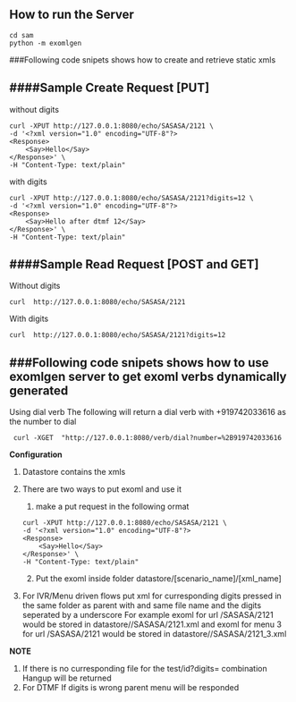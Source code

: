 How to run the Server
--------------------------
````
cd sam
python -m exomlgen
````
###Following code snipets shows how to create and retrieve static xmls

####Sample Create Request [PUT]
------------------------------
without digits
```
curl -XPUT http://127.0.0.1:8080/echo/SASASA/2121 \
-d '<?xml version="1.0" encoding="UTF-8"?>
<Response>
    <Say>Hello</Say>
</Response>' \
-H "Content-Type: text/plain"
```
with digits
```
curl -XPUT http://127.0.0.1:8080/echo/SASASA/2121?digits=12 \
-d '<?xml version="1.0" encoding="UTF-8"?>
<Response>
    <Say>Hello after dtmf 12</Say>
</Response>' \
-H "Content-Type: text/plain"
```

####Sample Read Request [POST and GET]
-----------------------
Without digits
```
curl  http://127.0.0.1:8080/echo/SASASA/2121
```

With digits
```
curl  http://127.0.0.1:8080/echo/SASASA/2121?digits=12
```



###Following code snipets shows how to use exomlgen server to get exoml verbs dynamically generated
---------------


Using dial verb
The following will return a dial verb with +919742033616 as the number to dial
````
 curl -XGET  "http://127.0.0.1:8080/verb/dial?number=%2B919742033616
````



**Configuration**
1. Datastore contains the xmls
2. There are two ways to put exoml and use it
    1. make a put request in the following ormat
    ```
    curl -XPUT http://127.0.0.1:8080/echo/SASASA/2121 \
    -d '<?xml version="1.0" encoding="UTF-8"?>
    <Response>
        <Say>Hello</Say>
    </Response>' \
    -H "Content-Type: text/plain"
    ```

    2. Put the exoml inside folder datastore/[scenario_name]/[xml_name]
3. For IVR/Menu driven flows put xml for curresponding digits pressed in the same folder as parent with and same file name and the digits seperated by a underscore
   For example
       exoml for url /SASASA/2121 would be stored in datastore//SASASA/2121.xml and
       exoml for menu 3 for url /SASASA/2121 would be stored in datastore//SASASA/2121_3.xml

**NOTE**
 1. If there is no curresponding file for the test/id?digits= combination Hangup will be returned
 2. For DTMF If digits is wrong parent menu will be responded
